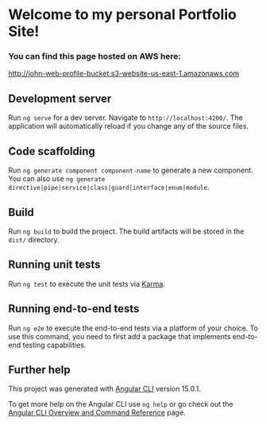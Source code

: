 # Welcome to my personal Portfolio Site!

### You can find this page hosted on AWS here: 
http://john-web-profile-bucket.s3-website-us-east-1.amazonaws.com

## Development server

Run `ng serve` for a dev server. Navigate to `http://localhost:4200/`. The application will automatically reload if you change any of the source files.

## Code scaffolding

Run `ng generate component component-name` to generate a new component. You can also use `ng generate directive|pipe|service|class|guard|interface|enum|module`.

## Build

Run `ng build` to build the project. The build artifacts will be stored in the `dist/` directory.

## Running unit tests

Run `ng test` to execute the unit tests via [Karma](https://karma-runner.github.io).

## Running end-to-end tests

Run `ng e2e` to execute the end-to-end tests via a platform of your choice. To use this command, you need to first add a package that implements end-to-end testing capabilities.

## Further help

This project was generated with [Angular CLI](https://github.com/angular/angular-cli) version 15.0.1.

To get more help on the Angular CLI use `ng help` or go check out the [Angular CLI Overview and Command Reference](https://angular.io/cli) page.
